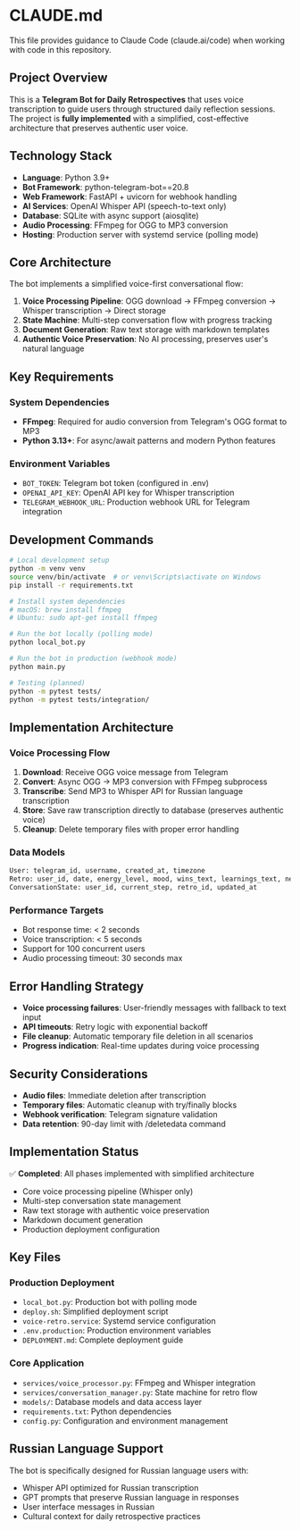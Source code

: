 # CLAUDE.md

This file provides guidance to Claude Code (claude.ai/code) when working with code in this repository.

## Project Overview

This is a **Telegram Bot for Daily Retrospectives** that uses voice transcription to guide users through structured daily reflection sessions. The project is **fully implemented** with a simplified, cost-effective architecture that preserves authentic user voice.

## Technology Stack

- **Language**: Python 3.9+
- **Bot Framework**: python-telegram-bot==20.8
- **Web Framework**: FastAPI + uvicorn for webhook handling
- **AI Services**: OpenAI Whisper API (speech-to-text only)
- **Database**: SQLite with async support (aiosqlite)
- **Audio Processing**: FFmpeg for OGG to MP3 conversion
- **Hosting**: Production server with systemd service (polling mode)

## Core Architecture

The bot implements a simplified voice-first conversational flow:

1. **Voice Processing Pipeline**: OGG download → FFmpeg conversion → Whisper transcription → Direct storage
2. **State Machine**: Multi-step conversation flow with progress tracking
3. **Document Generation**: Raw text storage with markdown templates
4. **Authentic Voice Preservation**: No AI processing, preserves user's natural language

## Key Requirements

### System Dependencies
- **FFmpeg**: Required for audio conversion from Telegram's OGG format to MP3
- **Python 3.13+**: For async/await patterns and modern Python features

### Environment Variables
- `BOT_TOKEN`: Telegram bot token (configured in .env)
- `OPENAI_API_KEY`: OpenAI API key for Whisper transcription
- `TELEGRAM_WEBHOOK_URL`: Production webhook URL for Telegram integration

## Development Commands

```bash
# Local development setup
python -m venv venv
source venv/bin/activate  # or venv\Scripts\activate on Windows
pip install -r requirements.txt

# Install system dependencies
# macOS: brew install ffmpeg
# Ubuntu: sudo apt-get install ffmpeg

# Run the bot locally (polling mode)
python local_bot.py

# Run the bot in production (webhook mode)
python main.py

# Testing (planned)
python -m pytest tests/
python -m pytest tests/integration/
```

## Implementation Architecture

### Voice Processing Flow
1. **Download**: Receive OGG voice message from Telegram
2. **Convert**: Async OGG → MP3 conversion with FFmpeg subprocess
3. **Transcribe**: Send MP3 to Whisper API for Russian language transcription
4. **Store**: Save raw transcription directly to database (preserves authentic voice)
5. **Cleanup**: Delete temporary files with proper error handling

### Data Models
```python
User: telegram_id, username, created_at, timezone
Retro: user_id, date, energy_level, mood, wins_text, learnings_text, next_actions_text, mits_text, experiment_text
ConversationState: user_id, current_step, retro_id, updated_at
```

### Performance Targets
- Bot response time: < 2 seconds
- Voice transcription: < 5 seconds
- Support for 100 concurrent users
- Audio processing timeout: 30 seconds max

## Error Handling Strategy

- **Voice processing failures**: User-friendly messages with fallback to text input
- **API timeouts**: Retry logic with exponential backoff
- **File cleanup**: Automatic temporary file deletion in all scenarios
- **Progress indication**: Real-time updates during voice processing

## Security Considerations

- **Audio files**: Immediate deletion after transcription
- **Temporary files**: Automatic cleanup with try/finally blocks
- **Webhook verification**: Telegram signature validation
- **Data retention**: 90-day limit with /deletedata command

## Implementation Status

✅ **Completed**: All phases implemented with simplified architecture
- Core voice processing pipeline (Whisper only)
- Multi-step conversation state management
- Raw text storage with authentic voice preservation
- Markdown document generation
- Production deployment configuration

## Key Files

### Production Deployment
- `local_bot.py`: Production bot with polling mode
- `deploy.sh`: Simplified deployment script
- `voice-retro.service`: Systemd service configuration
- `.env.production`: Production environment variables
- `DEPLOYMENT.md`: Complete deployment guide

### Core Application
- `services/voice_processor.py`: FFmpeg and Whisper integration
- `services/conversation_manager.py`: State machine for retro flow
- `models/`: Database models and data access layer
- `requirements.txt`: Python dependencies
- `config.py`: Configuration and environment management

## Russian Language Support

The bot is specifically designed for Russian language users with:
- Whisper API optimized for Russian transcription
- GPT prompts that preserve Russian language in responses
- User interface messages in Russian
- Cultural context for daily retrospective practices